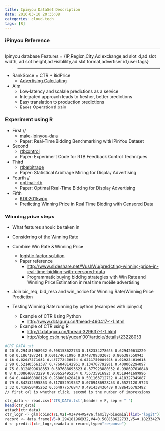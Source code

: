 ```yaml
---
title: Ipinyou DataSet Description
date: 2016-03-10 20:35:08
categories: cloud-tech
tags: [R]
---
```


### iPinyou Reference

> **************************************
  Ipinyou database
Features = {IP,Region,City,Ad exchange,ad slot id,ad slot width, ad slot height,ad visiblility,ad slot format,advertiser id,user tags}
> **************************************

* RankSorce = CTR * BidPrice
  - [Advertising Calculating](http://sobuhu.com/ml/2013/01/25/r-ctr.html)
* Aim
  - Low-latency and scalale predictions as a service
  - Integrated approach leads to fresher, better predictions
  - Easy translation to production predictions
  - Eases Operational pain
  
<!-- more -->
### Experiment using R
* First //
  - [make-ipinyou-data](https://github.com/wnzhang/make-ipinyou-data)
  - Paper: Real-Time Bidding Benchmarking with iPinYou Dataset
* Second
  - [rtbcontrol](https://github.com/wnzhang/rtbcontrol)
  - Paper: Experiment Code for RTB Feedback Control Techniques
* Third
  - [rtbarbitrage](https://github.com/wnzhang/rtbarbitrage)
  - Paper: Statistical Arbitrage Mining for Display Advertising
* Fourth //
  - [optimal-rtb](https://github.com/wnzhang/optimal-rtb)
  - Paper: Optimal Real-Time Bidding for Display Advertising
* Fifth
  - [KDD2015wpp](https://github.com/wush978/KDD2015wpp)
  - Predicting Winning Price in Real Time Bidding with Censored Data
### Winning price steps
  - What features should be taken in
  - Considering of the Winning Rate
  - Combine Win Rate & Winning Price
    - [logistic factor solution]( http://blog.csdn.net/star_liux/article/details/39666737)
    - Paper reference
      - http://www.slideshare.net/WushWu/predicting-winning-price-in-real-time-bidding-with-censored-data
      - Programmatic buying bidding strategies with Win Rate and Winning Price Estimation in real time mobile advertising
  - Join bid_req, bid_resp and win_notice for Winning Rate/Winning Price Prediction

- Testing Winning Rate running by python (examples with ipinyou)
  - Example of CTR Using Python
    - http://www.dataguru.cn/thread-460417-1-1.html  
  - Example of CTR using R
    - http://f.dataguru.cn/thread-329637-1-1.html  
    - http://blog.csdn.net/yucan1001/article/details/23228053  

``` bash
#CRT_DATA.txt
0 20 0.294181968932 0.508158622733 0.182334278695 0.629420618229
0 68 0.1867187241 0.606174671096 0.0748709302071 0.806387550943
0 18 0.62087371082 0.497772456954 0.0321750684638 0.629224616618
1 90 0.521405561387 0.476048142961 0.134707792901 0.400062294097
0 75 0.0126899618353 0.507688693623 0.377923880332 0.998697036848
0 8 0.308646073229 0.930652495254 0.755735916926 0.0519441699996
0 64 0.444668888126 0.768001428418 0.501163712702 0.418327345087
0 79 0.842532595853 0.817052919537 0.0709486928253 0.552712019723
1 32 0.410650495262 0.164977576847 0.491438436479 0.886456782492
// first col is whether click, second is the number of impressions

ctr_data <- read.csv('CTR_DATA.txt',header = F, sep = " ")
head(ctr_data)
attach(ctr_data)
ctr_logr <- glm(cbind(V1,V2)~V3+V4+V5+V6,family=binomial(link="logit"))
record <- data.frame(V3=0.294181968932,V4=0.508158622733,V5=0.182334278695,V6=0.629420618229)
d <- predict(ctr_logr,newdata = record,type="response")
```
